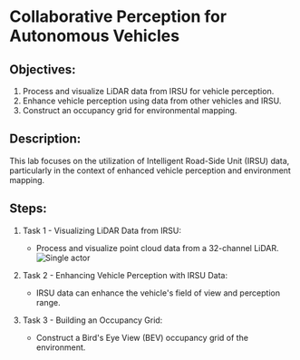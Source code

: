 
# Collaborative Perception for Autonomous Vehicles

## Objectives:
1. Process and visualize LiDAR data from IRSU for vehicle perception.
2. Enhance vehicle perception using data from other vehicles and IRSU.
3. Construct an occupancy grid for environmental mapping.

## Description:
This lab focuses on the utilization of Intelligent Road-Side Unit (IRSU) data, particularly in the context of enhanced vehicle perception and environment mapping.

## Steps:
1. Task 1 - Visualizing LiDAR Data from IRSU:
   - Process and visualize point cloud data from a 32-channel LiDAR.
     ![Single actor](Comperative_perception/lab_1/Single_vehicle.png)

2. Task 2 - Enhancing Vehicle Perception with IRSU Data:
   - IRSU data can enhance the vehicle's field of view and perception range.

3. Task 3 - Building an Occupancy Grid:
   - Construct a Bird's Eye View (BEV) occupancy grid of the environment.

